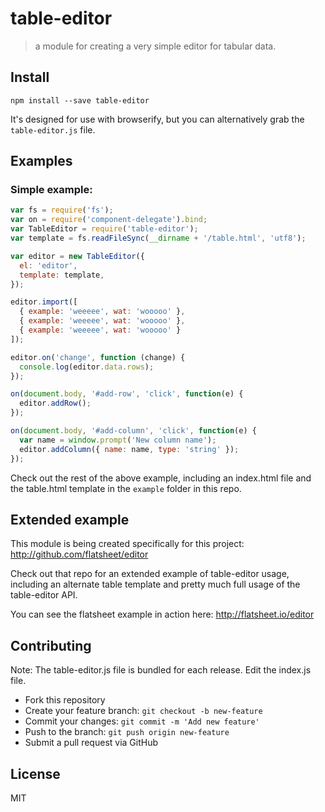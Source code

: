 # table-editor
> a module for creating a very simple editor for tabular data.

## Install

```
npm install --save table-editor
```

It's designed for use with browserify, but you can alternatively grab the `table-editor.js` file.

## Examples


### Simple example:

```js
var fs = require('fs');
var on = require('component-delegate').bind;
var TableEditor = require('table-editor');
var template = fs.readFileSync(__dirname + '/table.html', 'utf8');

var editor = new TableEditor({
  el: 'editor',
  template: template,
});

editor.import([
  { example: 'weeeee', wat: 'wooooo' },
  { example: 'weeeee', wat: 'wooooo' },
  { example: 'weeeee', wat: 'wooooo' }
]);

editor.on('change', function (change) {
  console.log(editor.data.rows);
});

on(document.body, '#add-row', 'click', function(e) {
  editor.addRow();
});

on(document.body, '#add-column', 'click', function(e) {
  var name = window.prompt('New column name');
  editor.addColumn({ name: name, type: 'string' });
});

```

Check out the rest of the above example, including an index.html file and the table.html template in the `example` folder in this repo.

## Extended example

This module is being created specifically for this project: http://github.com/flatsheet/editor

Check out that repo for an extended example of table-editor usage, including an alternate table template and pretty much full usage of the table-editor API.

You can see the flatsheet example in action here: http://flatsheet.io/editor

## Contributing
Note: The table-editor.js file is bundled for each release. Edit the index.js file.

- Fork this repository
- Create your feature branch: `git checkout -b new-feature`
- Commit your changes: `git commit -m 'Add new feature'`
- Push to the branch: `git push origin new-feature`
- Submit a pull request via GitHub

## License
MIT
